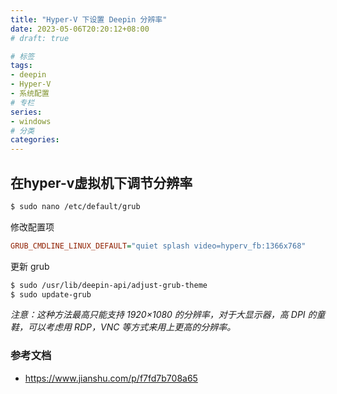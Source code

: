 ```yaml
---
title: "Hyper-V 下设置 Deepin 分辨率"
date: 2023-05-06T20:20:12+08:00
# draft: true

# 标签
tags:
- deepin
- Hyper-V
- 系统配置
# 专栏
series:
- windows
# 分类
categories:
---
```


## 在hyper-v虚拟机下调节分辨率

```bash
$ sudo nano /etc/default/grub
```

修改配置项
```ini
GRUB_CMDLINE_LINUX_DEFAULT="quiet splash video=hyperv_fb:1366x768"
```

更新 grub
```bash
$ sudo /usr/lib/deepin-api/adjust-grub-theme
$ sudo update-grub
```

*注意：这种方法最高只能支持 1920×1080 的分辨率，对于大显示器，高 DPI 的童鞋，可以考虑用 RDP，VNC 等方式来用上更高的分辨率。*

### 参考文档
- https://www.jianshu.com/p/f7fd7b708a65

